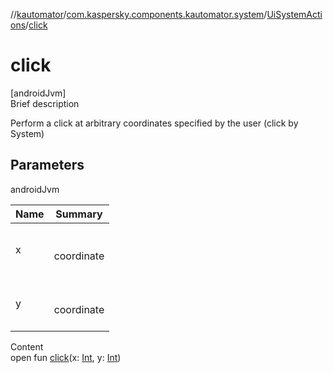 //[kautomator](../../index.md)/[com.kaspersky.components.kautomator.system](../index.md)/[UiSystemActions](index.md)/[click](click.md)



# click  
[androidJvm]  
Brief description  


Perform a click at arbitrary coordinates specified by the user (click by System)



## Parameters  
  
androidJvm  
  
|  Name|  Summary| 
|---|---|
| x| <br><br>coordinate<br><br>
| y| <br><br>coordinate<br><br>
  
  
Content  
open fun [click](click.md)(x: [Int](https://kotlinlang.org/api/latest/jvm/stdlib/kotlin/-int/index.html), y: [Int](https://kotlinlang.org/api/latest/jvm/stdlib/kotlin/-int/index.html))  



